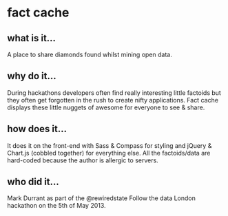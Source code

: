# fact cache

## what is it…
A place to share diamonds found whilst mining open data.

## why do it…
During hackathons developers often find really interesting little factoids but they often get forgotten in the rush to create nifty applications. Fact cache displays these little nuggets of awesome for everyone to see & share.

## how does it…
It does it on the front-end with Sass & Compass for styling and jQuery & Chart.js (cobbled together) for everything else. All the factoids/data are hard-coded because the author is allergic to servers. 

## who did it… 
Mark Durrant as part of the @rewiredstate Follow the data London hackathon on the 5th of May 2013.
